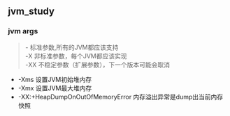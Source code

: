 ## jvm_study
### jvm args
> \- 标准参数,所有的JVM都应该支持<br>
  -X 非标准参数，每个JVM都应该实现<br>
  -XX 不稳定参数（扩展参数），下一个版本可能会取消<br>
  * -Xms 设置JVM初始堆内存
  * -Xmx 设置JVM最大堆内存
  * -XX:+HeapDumpOnOutOfMemoryError 内存溢出异常是dump出当前内存快照
